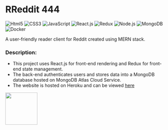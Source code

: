 # RReddit 444

<img alt="Html5" src="https://img.shields.io/badge/-HTML5-E34F26?style=plastic&logo=html5&logoColor=white" /> <img alt="CSS3" src="https://img.shields.io/badge/-CSS3-1572B6?style=plastic&logo=css3&logoColor=white" /> <img alt="JavaScript" src="https://img.shields.io/badge/-JavaScript-f7df1e?style=plastic&logo=javascript&logoColor=white" /> <img alt="React.js" src="https://img.shields.io/badge/-React.js-45b8d8?style=plastic&logo=react&logoColor=white" /> <img alt="Redux" src="https://img.shields.io/badge/-Redux-764ABC?style=plastic&logo=redux&logoColor=white" /> <img alt="Node.js" src="https://img.shields.io/badge/-Node.js-339933?style=plastic&logo=Node.js&logoColor=white" /> <img alt="MongoDB" src="https://img.shields.io/badge/-MongoDB-47a248?style=plastic&logo=mongodb&logoColor=white" /> <img alt="Docker" src="https://img.shields.io/badge/-Docker-46a2f1?style=plastic&logo=docker&logoColor=white" />

A user-friendly reader client for Reddit created using MERN stack.

### Description:
* This project uses React.js for front-end rendering and Redux for front-end state management.
* The back-end authenticates users and stores data into a MongoDB database hosted on MongoDB Atlas Cloud Service.
* The website is hosted on Heroku and can be viewed [here](https://rreddit444.herokuapp.com)

<img height="100" width="100" src="https://github.com/kasim95/Rreddit_444/master/demo/rreddit444_homepage.png" />
